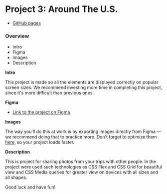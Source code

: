 # Project 3: Around The U.S.

- [GitHub pages](https://panruslan.github.io/se_project_aroundtheus/)

### Overview

- Intro
- Figma
- Images
- Description

**Intro**

This project is made so all the elements are displayed correctly on popular screen sizes. We recommend investing more time in completing this project, since it's more difficult than previous ones.

**Figma**

- [Link to the project on Figma](https://www.figma.com/file/ii4xxsJ0ghevUOcssTlHZv/Sprint-3%3A-Around-the-US?node-id=0%3A1)

**Images**

The way you'll do this at work is by exporting images directly from Figma — we recommend doing that to practice more. Don't forget to optimize them [here](https://tinypng.com/), so your project loads faster.

**Description**

This is project for sharing photos from your trips with other people.
In the project were used such technologies as CSS Flex and CSS Grid for beautiful view and CSS Media queries for greater view on devices with all sizes and all shapes.

Good luck and have fun!
